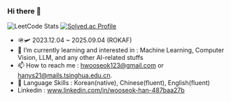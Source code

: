 ### Hi there 👋

![LeetCode Stats](https://leetcard.jacoblin.cool/hws2002?theme=unicorn&font=PT%20Sans&ext=heatmap)
[![Solved.ac Profile](http://mazassumnida.wtf/api/generate_badge?boj=hanys21)](https://solved.ac/hanys21)<br/>
- 🪖🛩️ 2023.12.04 ~ 2025.09.04 (ROKAF)
- 🌱 I’m currently learning and interested in : Machine Learning, Computer Vision, LLM, and any other AI-related stuffs
- 📫 How to reach me : hwooseok123@gmail.com or hanys21@mails.tsinghua.edu.cn.
- 💬 Language Skills : Korean(native), Chinese(fluent), English(fluent)
- Linkedin : www.linkedin.com/in/wooseok-han-487baa27b
<!--
Here are some ideas to get you started:

- 🔭 I’m currently working on ...
- 🌱 I’m currently learning ...
- 👯 I’m looking to collaborate on ...
- 🤔 I’m looking for help with ...
- 💬 Ask me about ...
- 📫 How to reach me: ...
- 😄 Pronouns: ...
- ⚡ Fun fact: ...
-->
